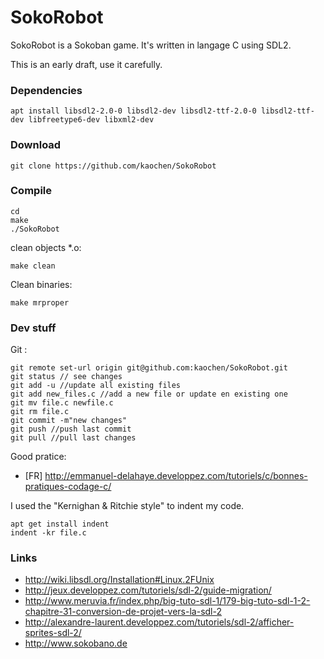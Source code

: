 # SokoRobot
SokoRobot is a Sokoban game. It's written in langage C using SDL2.

This is an early draft, use it carefully.

### Dependencies
```
apt install libsdl2-2.0-0 libsdl2-dev libsdl2-ttf-2.0-0 libsdl2-ttf-dev libfreetype6-dev libxml2-dev

```

### Download
```
git clone https://github.com/kaochen/SokoRobot
```

### Compile
```
cd
make
./SokoRobot
```

clean objects *.o:
```
make clean
```
Clean binaries:
```
make mrproper
```

### Dev stuff

Git :
```
git remote set-url origin git@github.com:kaochen/SokoRobot.git
git status // see changes
git add -u //update all existing files
git add new_files.c //add a new file or update en existing one
git mv file.c newfile.c
git rm file.c
git commit -m"new changes"
git push //push last commit
git pull //pull last changes
```

Good pratice:
 * [FR] http://emmanuel-delahaye.developpez.com/tutoriels/c/bonnes-pratiques-codage-c/

I used the "Kernighan & Ritchie style" to indent my code.
```
apt get install indent
indent -kr file.c
```

### Links
 * http://wiki.libsdl.org/Installation#Linux.2FUnix
 * http://jeux.developpez.com/tutoriels/sdl-2/guide-migration/
 * http://www.meruvia.fr/index.php/big-tuto-sdl-1/179-big-tuto-sdl-1-2-chapitre-31-conversion-de-projet-vers-la-sdl-2
 * http://alexandre-laurent.developpez.com/tutoriels/sdl-2/afficher-sprites-sdl-2/
 * http://www.sokobano.de

